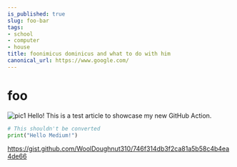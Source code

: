 ```yaml
---
is_published: true
slug: foo-bar
tags:
- school
- computer
- house
title: foonimicus dominicus and what to do with him
canonical_url: https://www.google.com/
---
```


# foo

![pic1](https://i.ibb.co/wK2bBtk/14956893075c.png)
Hello! This is a test article to showcase my new GitHub Action.

```python
# This shouldn't be converted
print("Hello Medium!")
```

https://gist.github.com/WoolDoughnut310/746f314db3f2ca81a5b58c4b4ea4de66